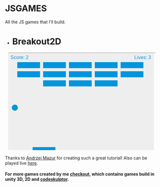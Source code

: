 # JSGAMES

All the JS games that I'll build.

*   # Breakout2D

<center><img src="img/breakout2d.png" alt="breakout-game-2D" ></center>

Thanks to [Andrzej Mazur](https://github.com/end3r) for creating such a great tutorial!
Also can be played live [here]().




#### For more games created by me [checkout](https://www.youtube.com/playlist?list=PLOmLd6CrOu1N5U3OkPl9esFHQmvoauR5h), which contains games build in unity 3D, 2D and [codeskulptor](https://github.com/Jimut123/code_skulptor_pygames).